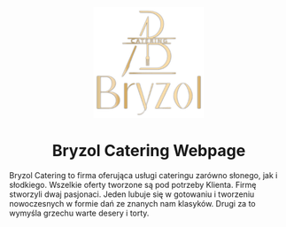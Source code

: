 <p align="center">
  <a href="https://bryzol-webpage.netlify.com/">
    <img src="/src/images/logo.png" alt="Bryzol Catering Logo" width="200px">
  </a>
</p>
<h1 align="center">
  Bryzol Catering Webpage
</h1>

Bryzol Catering to firma oferująca usługi cateringu zarówno słonego, jak i słodkiego. Wszelkie oferty tworzone są pod potrzeby Klienta. Firmę stworzyli dwaj pasjonaci. Jeden lubuje się w gotowaniu i tworzeniu nowoczesnych w formie dań ze znanych nam klasyków. Drugi za to wymyśla grzechu warte desery i torty.

